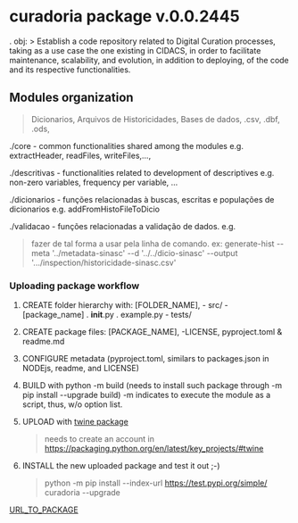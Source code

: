 # curadoria package v.0.0.2445

. obj: 
	> Establish a code repository related to Digital Curation processes, taking as a use case the one existing in CIDACS, in order to facilitate maintenance, scalability, and evolution, in addition to deploying, of the code and its respective functionalities.

## Modules organization

> Dicionarios, Arquivos de Historicidades, Bases de dados,
	.csv, .dbf, .ods, 


./core 
	- common functionalities shared among the modules 
		e.g. extractHeader, readFiles, writeFiles,...,

./descritivas
	- functionalities related to development of descriptives
		e.g. non-zero variables, frequency per variable, ...

./dicionarios
	- funções relacionadas à buscas, escritas e populações de dicionarios
		e.g. addFromHistoFileToDicio

./validacao
	- funções relacionadas a validação de dados.
		e.g. 


> fazer de tal forma a usar pela linha de comando.
	ex: generate-hist --meta '../metadata-sinasc' --d '../../dicio-sinasc' --output '.../inspection/historicidade-sinasc.csv'

### Uploading package workflow


1. CREATE folder hierarchy with:
	[FOLDER_NAME],
		- src/
			- [package_name]
				. __init__.py
				. example.py
		- tests/

2. CREATE package files:
	[PACKAGE_NAME],
		-LICENSE, pyproject.toml & readme.md

3. CONFIGURE metadata (pyproject.toml, similars to packages.json in NODEjs, readme, and LICENSE)

4. BUILD with python -m build (needs to install such package through -m pip install --upgrade build)
	-m indicates to execute the module as a script, thus, w/o option list.


5. UPLOAD with [twine package](https://packaging.python.org/en/latest/key_projects/#twine)
	> needs to create an account in <https://packaging.python.org/en/latest/key_projects/#twine>

6. INSTALL the new uploaded package and test it out ;-)

	> python -m pip install --index-url https://test.pypi.org/simple/ curadoria --upgrade    

[URL_TO_PACKAGE](https://test.pypi.org/project/cidacs-curadoria-example-package-22-08-2022/0.0.1/)

